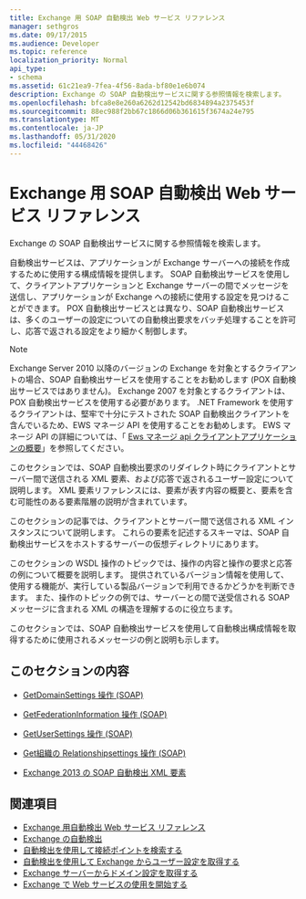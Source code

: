 ```yaml
---
title: Exchange 用 SOAP 自動検出 Web サービス リファレンス
manager: sethgros
ms.date: 09/17/2015
ms.audience: Developer
ms.topic: reference
localization_priority: Normal
api_type:
- schema
ms.assetid: 61c21ea9-7fea-4f56-8ada-bf80e1e6b074
description: Exchange の SOAP 自動検出サービスに関する参照情報を検索します。
ms.openlocfilehash: bfca8e8e260a6262d12542bd6834894a2375453f
ms.sourcegitcommit: 88ec988f2bb67c1866d06b361615f3674a24e795
ms.translationtype: MT
ms.contentlocale: ja-JP
ms.lasthandoff: 05/31/2020
ms.locfileid: "44468426"
---
```

# <a name="soap-autodiscover-web-service-reference-for-exchange"></a>Exchange 用 SOAP 自動検出 Web サービス リファレンス

Exchange の SOAP 自動検出サービスに関する参照情報を検索します。
  
自動検出サービスは、アプリケーションが Exchange サーバーへの接続を作成するために使用する構成情報を提供します。 SOAP 自動検出サービスを使用して、クライアントアプリケーションと Exchange サーバーの間でメッセージを送信し、アプリケーションが Exchange への接続に使用する設定を見つけることができます。 POX 自動検出サービスとは異なり、SOAP 自動検出サービスは、多くのユーザーの設定についての自動検出要求をバッチ処理することを許可し、応答で返される設定をより細かく制御します。 
  
> [!NOTE]
> Exchange Server 2010 以降のバージョンの Exchange を対象とするクライアントの場合、SOAP 自動検出サービスを使用することをお勧めします (POX 自動検出サービスではありません)。 Exchange 2007 を対象とするクライアントは、POX 自動検出サービスを使用する必要があります。 .NET Framework を使用するクライアントは、堅牢で十分にテストされた SOAP 自動検出クライアントを含んでいるため、EWS マネージ API を使用することをお勧めします。 EWS マネージ API の詳細については、「 [Ews マネージ api クライアントアプリケーションの概要](https://msdn.microsoft.com/library/c2267733-6f4f-49e5-9614-1e4a24c3af1a%28Office.15%29.aspx)」を参照してください。 
  
このセクションでは、SOAP 自動検出要求のリダイレクト時にクライアントとサーバー間で送信される XML 要素、および応答で返されるユーザー設定について説明します。 XML 要素リファレンスには、要素が表す内容の概要と、要素を含む可能性のある要素階層の説明が含まれています。 
  
このセクションの記事では、クライアントとサーバー間で送信される XML インスタンスについて説明します。 これらの要素を記述するスキーマは、SOAP 自動検出サービスをホストするサーバーの仮想ディレクトリにあります。
  
このセクションの WSDL 操作のトピックでは、操作の内容と操作の要求と応答の例について概要を説明します。 提供されているバージョン情報を使用して、使用する機能が、実行している製品バージョンで利用できるかどうかを判断できます。 また、操作のトピックの例では、サーバーとの間で送受信される SOAP メッセージに含まれる XML の構造を理解するのに役立ちます。
  
このセクションでは、SOAP 自動検出サービスを使用して自動検出構成情報を取得するために使用されるメッセージの例と説明も示します。 
  
## <a name="in-this-section"></a>このセクションの内容
<a name="bk_InThisSection"> </a>

- [GetDomainSettings 操作 (SOAP)](getdomainsettings-operation-soap.md)
    
- [GetFederationInformation 操作 (SOAP)](getfederationinformation-operation-soap.md)
    
- [GetUserSettings 操作 (SOAP)](getusersettings-operation-soap.md)
    
- [Get組織の Relationshipsettings 操作 (SOAP)](getorganizationrelationshipsettings-operation-soap.md)
    
- [Exchange 2013 の SOAP 自動検出 XML 要素](soap-autodiscover-xml-elements-for-exchange-2013.md)
    
## <a name="see-also"></a>関連項目


- [Exchange 用自動検出 Web サービス リファレンス](autodiscover-web-service-reference-for-exchange.md)
- [Exchange の自動検出](../exchange-web-services/autodiscover-for-exchange.md)
- [自動検出を使用して接続ポイントを検索する](https://msdn.microsoft.com/library/03896542-549b-4c45-973c-98f9025ea26c%28Office.15%29.aspx)
- [自動検出を使用して Exchange からユーザー設定を取得する](https://msdn.microsoft.com/library/6d90c305-4802-4e18-8d52-f60349feaa8d%28Office.15%29.aspx)
- [Exchange サーバーからドメイン設定を取得する](https://msdn.microsoft.com/library/2f9acb81-5135-4f72-94e8-65c235d725e6%28Office.15%29.aspx)
- [Exchange で Web サービスの使用を開始する](../exchange-web-services/start-using-web-services-in-exchange.md)
    

